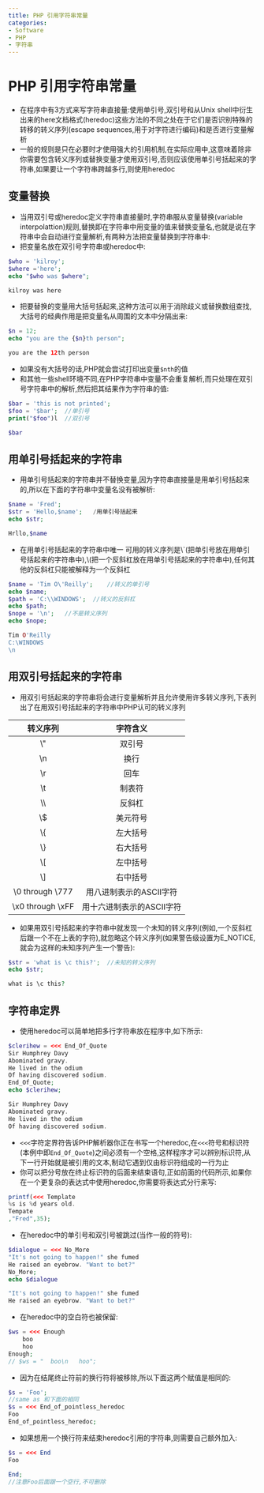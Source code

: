 ```yaml
---
title: PHP 引用字符串常量
categories:
- Software
- PHP
- 字符串
---
```

# PHP 引用字符串常量

- 在程序中有3方式来写字符串直接量:使用单引号,双引号和从Unix shell中衍生出来的here文档格式(heredoc)这些方法的不同之处在于它们是否识别特殊的转移的转义序列(escape sequences,用于对字符进行编码)和是否进行变量解析
- 一般的规则是只在必要时才使用强大的引用机制,在实际应用中,这意味着除非你需要包含转义序列或替换变量才使用双引号,否则应该使用单引号括起来的字符串,如果要让一个字符串跨越多行,则使用heredoc

## 变量替换

- 当用双引号或heredoc定义字符串直接量时,字符串服从变量替换(variable interpolattion)规则,替换即在字符串中用变量的值来替换变量名,也就是说在字符串中会自动进行变量解析,有两种方法把变量替换到字符串中:
- 把变量名放在双引号字符串或heredoc中:

```php
$who = 'kilroy';
$where ='here';
echo "$who was $where";

kilroy was here
```

- 把要替换的变量用大括号括起来,这种方法可以用于消除歧义或替换数组查找,大括号的经典作用是把变量名从周围的文本中分隔出来:

```php
$n = 12;
echo "you are the {$n}th person";

you are the 12th person
```

- 如果没有大括号的话,PHP就会尝试打印出变量`$nth`的值
- 和其他一些shell环境不同,在PHP字符串中变量不会重复解析,而只处理在双引号字符串中的解析,然后把其结果作为字符串的值:

```php
$bar = 'this is not printed';
$foo = '$bar';	//单引号
print("$foo")l	//双引号

$bar
```

## 用单引号括起来的字符串

- 用单引号括起来的字符串并不替换变量,因为字符串直接量是用单引号括起来的,所以在下面的字符串中变量名没有被解析:

```php
$name = 'Fred';
$str = 'Hello,$name';	/用单引号括起来
echo $str;

Hrllo,$name
```

- 在用单引号括起来的字符串中唯一 可用的转义序列是\\`(把单引号放在用单引号括起来的字符串中),\\\(把一个反斜杠放在用单引号括起来的字符串中),任何其他的反斜杠只能被解释为一个反斜杠

```php
$name = 'Tim O\'Reilly';	//转义的单引号
echo $name;
$path = 'C:\\WINDOWS';	//转义的反斜杠
echo $path;
$nope = '\n';	//不是转义序列
echo $nope;

Tim O'Reilly
C:\WINDOWS
\n
```

## 用双引号括起来的字符串

- 用双引号括起来的字符串将会进行变量解析并且允许使用许多转义序列,下表列出了在用双引号括起来的字符串中PHP认可的转义序列

|      转义序列      |         字符含义          |
| :----------------: | :-----------------------: |
|        \\"         |          双引号           |
|        \\n         |           换行            |
|        \\r         |           回车            |
|        \\t         |          制表符           |
|        \\\         |          反斜杠           |
|        \\$         |         美元符号          |
|        \\{         |         左大括号          |
|        \\}         |         右大括号          |
|        \\[         |         左中括号          |
|        \\]         |         右中括号          |
| \\0 through \\777  |  用八进制表示的ASCII字符  |
| \\x0 through \\xFF | 用十六进制表示的ASCII字符 |

- 如果用双引号括起来的字符串中就发现一个未知的转义序列(例如,一个反斜杠后跟一个不在上表的字符),就忽略这个转义序列(如果警告级设置为E_NOTICE,就会为这样的未知序列产生一个警告):

```php
$str = 'what is \c this?';	//未知的转义序列
echo $str;

what is \c this?
```

## 字符串定界

- 使用heredoc可以简单地把多行字符串放在程序中,如下所示:

```php
$clerihew = <<< End_Of_Quote
Sir Humphrey Davy
Abominated gravy.
He lived in the odium
Of having discovered sodium.
End_Of_Quote;
echo $clerihew;

Sir Humphrey Davy
Abominated gravy.
He lived in the odium
Of having discovered sodium.
```

- `<<<`字符定界符告诉PHP解析器你正在书写一个heredoc,在`<<<`符号和标识符(本例中即`End_Of_Quote`)之间必须有一个空格,这样程序才可以辨别标识符,从下一行开始就是被引用的文本,制动它遇到仅由标识符组成的一行为止
- 你可以把分号放在终止标识符的后面来结束语句,正如前面的代码所示,如果你在一个更复杂的表达式中使用heredoc,你需要将表达式分行来写:

```php
printf(<<< Template
%s is %d years old.
Tempate
,"Fred",35);
```

- 在heredoc中的单引号和双引号被跳过(当作一般的符号):

```php
$dialogue = <<< No_More
"It's not going to happen!" she fumed
He raised an eyebrow. "Want to bet?"
No_More;
echo $dialogue

"It's not going to happen!" she fumed
He raised an eyebrow. "Want to bet?"
```

- 在heredoc中的空白符也被保留:

```php
$ws = <<< Enough
	boo
	hoo
Enough;
// $ws = "	boo\n	hoo";
```

- 因为在结尾终止符前的换行符将被移除,所以下面这两个赋值是相同的:

```php
$s = 'Foo';
//same as 和下面的相同
$s = <<< End_of_pointless_heredoc
Foo
End_of_pointless_heredoc;
```

- 如果想用一个换行符来结束heredoc引用的字符串,则需要自己额外加入:

```php
$s = <<< End
Foo

End;
//注意Foo后面跟一个空行,不可删除
```

